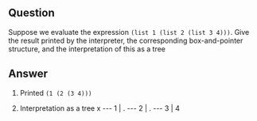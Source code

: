 ## Question

Suppose we evaluate the expression `(list 1 (list 2 (list 3 4)))`. Give the result printed by the interpreter, the corresponding box-and-pointer structure, and the interpretation of this as a tree

## Answer

1. Printed
   `(1 (2 (3 4)))`

2. Interpretation as a tree
   x --- 1
   |
   . --- 2
   |
   . --- 3
   |
   4
